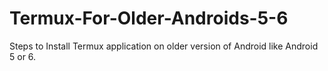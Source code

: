 # Termux-For-Older-Androids-5-6
Steps to Install Termux application on older version of Android like Android 5 or 6.
